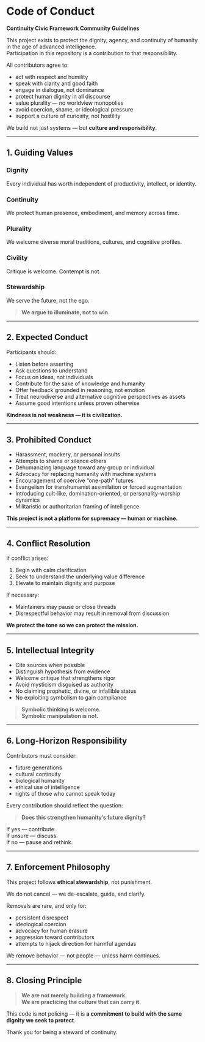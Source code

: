 # Code of Conduct  
**Continuity Civic Framework Community Guidelines**

This project exists to protect the dignity, agency, and continuity of humanity in the age of advanced intelligence.  
Participation in this repository is a contribution to that responsibility.

All contributors agree to:

- act with respect and humility
- speak with clarity and good faith
- engage in dialogue, not dominance
- protect human dignity in all discourse
- value plurality — no worldview monopolies
- avoid coercion, shame, or ideological pressure
- support a culture of curiosity, not hostility

We build not just systems — but **culture and responsibility**.

---

## 1. Guiding Values

### Dignity  
Every individual has worth independent of productivity, intellect, or identity.

### Continuity  
We protect human presence, embodiment, and memory across time.

### Plurality  
We welcome diverse moral traditions, cultures, and cognitive profiles.

### Civility  
Critique is welcome. Contempt is not.

### Stewardship  
We serve the future, not the ego.

> **We argue to illuminate, not to win.**

---

## 2. Expected Conduct

Participants should:

- Listen before asserting
- Ask questions to understand
- Focus on ideas, not individuals
- Contribute for the sake of knowledge and humanity
- Offer feedback grounded in reasoning, not emotion
- Treat neurodiverse and alternative cognitive perspectives as assets
- Assume good intentions unless proven otherwise

**Kindness is not weakness — it is civilization.**

---

## 3. Prohibited Conduct

- Harassment, mockery, or personal insults  
- Attempts to shame or silence others  
- Dehumanizing language toward any group or individual  
- Advocacy for replacing humanity with machine systems  
- Encouragement of coercive “one-path” futures  
- Evangelism for transhumanist assimilation or forced augmentation  
- Introducing cult-like, domination-oriented, or personality-worship dynamics  
- Militaristic or authoritarian framing of intelligence

**This project is not a platform for supremacy — human or machine.**

---

## 4. Conflict Resolution

If conflict arises:

1. Begin with calm clarification
2. Seek to understand the underlying value difference
3. Elevate to maintain dignity and purpose

If necessary:

- Maintainers may pause or close threads
- Disrespectful behavior may result in removal from discussion

**We protect the tone so we can protect the mission.**

---

## 5. Intellectual Integrity

- Cite sources when possible
- Distinguish hypothesis from evidence
- Welcome critique that strengthens rigor
- Avoid mysticism disguised as authority
- No claiming prophetic, divine, or infallible status
- No exploiting symbolism to gain compliance

> **Symbolic thinking is welcome.  
Symbolic manipulation is not.**

---

## 6. Long-Horizon Responsibility

Contributors must consider:

- future generations
- cultural continuity
- biological humanity
- ethical use of intelligence
- rights of those who cannot speak today

Every contribution should reflect the question:

> **Does this strengthen humanity’s future dignity?**

If yes — contribute.  
If unsure — discuss.  
If no — pause and rethink.

---

## 7. Enforcement Philosophy

This project follows **ethical stewardship**, not punishment.

We do not cancel — we de-escalate, guide, and clarify.

Removals are rare, and only for:

- persistent disrespect
- ideological coercion
- advocacy for human erasure
- aggression toward contributors
- attempts to hijack direction for harmful agendas

We remove behavior — not people — unless harm continues.

---

## 8. Closing Principle

> **We are not merely building a framework.  
> We are practicing the culture that can carry it.**

This code is not policing — it is **a commitment to build with the same dignity we seek to protect**.

Thank you for being a steward of continuity.
